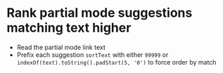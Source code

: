 # Rank partial mode suggestions matching text higher

- Read the partial mode link text
- Prefix each suggestion `sortText` with either `99999` or `indexOf(text).toString().padStart(5, '0')` to force order by match
